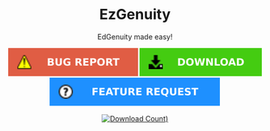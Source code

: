 <br/>
<p align="center">
  <h1 align="center">EzGenuity</h1>
  <p align="center">
  EdGenuity made easy!
  </p>
</p>
<div align="center">

  <a href="https://github.com/meteor4716/EzGenuity/issues/new?assignees=&labels=bug&projects=&template=bug-report.md&title=Bug+Report">![Bug Report](https://raw.githubusercontent.com/meteor4716/EzGenuity/main/assets/bug-report-button-v1.svg)</a> <a href="https://github.com/meteor4716/EzGenuity/blob/main/EzInstall.md">![Download](https://raw.githubusercontent.com/meteor4716/EzGenuity/main/assets/download-button-v1.svg)</a> <a href="https://github.com/meteor4716/EzGenuity/issues/new?assignees=&labels=enhancement&projects=&template=feature-request.md&title=Feature+Request">![Feature Request](https://raw.githubusercontent.com/meteor4716/EzGenuity/main/assets/feature-request-button-v1.svg)</a>

</div>
<div align="center">

  <a href="https://github.com/meteor4716/EzGenuity/blob/main/EzInstall.md">![Download Count)](https://img.shields.io/github/downloads/meteor4716/EzGenuity/total?style=for-the-badge)</a>

</div>
